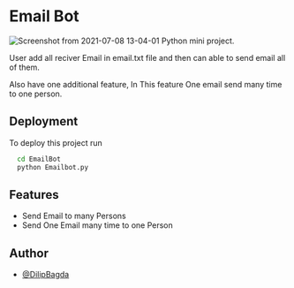 # Email Bot
![Screenshot from 2021-07-08 13-04-01](https://user-images.githubusercontent.com/87108577/124882286-bf876080-dfbf-11eb-9461-a0c098503a68.png)
Python mini project.

User add all reciver Email
in email.txt file and then can able to send email all 
of them.

Also have one additional feature, In This feature
One  email send many time to one person.
## Deployment

To deploy this project run

```bash
  cd EmailBot
  python Emailbot.py
```

  
## Features

- Send Email to many Persons
- Send One Email many time to one Person

  
## Author

- [@DilipBagda](https://www.github.com/DilipBagda)

  
